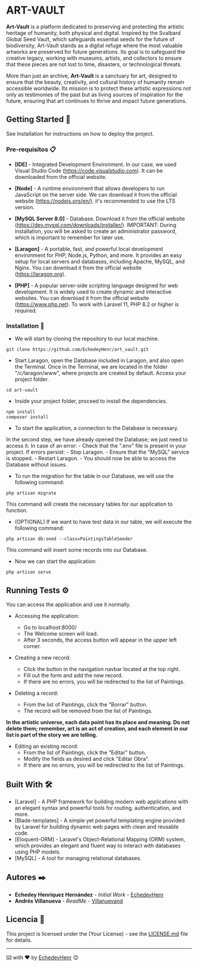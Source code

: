 # ART-VAULT

**Art-Vault** is a platform dedicated to preserving and protecting the artistic heritage of humanity, both physical and digital. Inspired by the Svalbard Global Seed Vault, which safeguards essential seeds for the future of biodiversity, Art-Vault stands as a digital refuge where the most valuable artworks are preserved for future generations. Its goal is to safeguard the creative legacy, working with museums, artists, and collectors to ensure that these pieces are not lost to time, disasters, or technological threats.

More than just an archive, **Art-Vault** is a sanctuary for art, designed to ensure that the beauty, creativity, and cultural history of humanity remain accessible worldwide. Its mission is to protect these artistic expressions not only as testimonies of the past but as living sources of inspiration for the future, ensuring that art continues to thrive and impact future generations.

## Getting Started 🚀

See Installation for instructions on how to deploy the project.

### Pre-requisitos 📋

* **[IDE]** - Integrated Development Environment. In our case, we used Visual Studio Code (https://code.visualstudio.com). It can be downloaded from the official website.

* **[Node]** -  A runtime environment that allows developers to run JavaScript on the server side. We can download it from the official website (https://nodejs.org/en/), it's recommended to use the LTS version.

* **[MySQL Server 8.0]** - Database. Download it from the official website (https://dev.mysql.com/downloads/installer/). IMPORTANT: During installation, you will be asked to create an administrator password, which is important to remember for later use.

* **[Laragon]** - A portable, fast, and powerful local development environment for PHP, Node.js, Python, and more. It provides an easy setup for local servers and databases, including Apache, MySQL, and Nginx. You can download it from the official website (https://laragon.org).

* **[PHP]** - A popular server-side scripting language designed for web development. It is widely used to create dynamic and interactive websites. You can download it from the official website (https://www.php.net). To work with Laravel 11, PHP 8.2 or higher is required.

### Installation 🔧

* We will start by cloning the repository to our local machine.

```
git clone https://github.com/EchedeyHenr/art_vault.git
```

* Start Laragon, open the Database included in Laragon, and also open the Terminal. Once in the Terminal, we are located in the folder "/c/laragon/www", where projects are created by default. Access your project folder.

```
cd art-vault
```

* Inside your project folder, proceed to install the dependencies.

```
npm install
composer install
```

* To start the application, a connection to the Database is necessary.

In the second step, we have already opened the Database; we just need to access it.
In case of an error:
    - Check that the ".env" file is present in your project.
If errors persist:
    - Stop Laragon.
    - Ensure that the "MySQL" service is stopped.
    - Restart Laragon.
    - You should now be able to access the Database without issues.

* To run the migration for the table in our Database, we will use the following command:

```
php artisan migrate
```
This command will create the necessary tables for our application to function.

* (OPTIONAL) If we want to have test data in our table, we will execute the following command:

```
php artisan db:seed --class=PaintingsTableSeeder
```
This command will insert some records into our Database.

* Now we can start the application:

```
php artisan serve
```

## Running Tests ⚙️

You can access the application and use it normally.

* Accessing the application:
    - Go to localhost:8000/
    - The Welcome screen will load.
    - After 3 seconds, the access button will appear in the upper left corner.

* Creating a new record:
    - Click the button in the navigation navbar located at the top right.
    - Fill out the form and add the new record.
    - If there are no errors, you will be redirected to the list of Paintings.

* Deleting a record:
    - From the list of Paintings, click the "Borrar" button.
    - The record will be removed from the list of Paintings.

**In the artistic universe, each data point has its place and meaning. Do not delete them; remember, art is an act of creation, and each element in our list is part of the story we are telling.**

* Editing an existing record:
    - From the list of Paintings, click the "Editar" button.
    - Modify the fields as desired and click "Editar Obra".
    - If there are no errors, you will be redirected to the list of Paintings.

## Built With 🛠️

* [Laravel] - A PHP framework for building modern web applications with an elegant syntax and powerful tools for routing, authentication, and more.
* [Blade-templates] - A simple yet powerful templating engine provided by Laravel for building dynamic web pages with clean and reusable code.
* [Eloquent-ORM] - Laravel's Object-Relational Mapping (ORM) system, which provides an elegant and fluent way to interact with databases using PHP models.
* [MySQL] - A tool for managing relational databases.

## Autores ✒️

* **Echedey Henríquez Hernández** - *Initial Work* - [EchedeyHenr](https://github.com/EchedeyHenr)
* **Andrés Villanueva** - *ReadMe* - [Villanuevand](https://github.com/Villanuevand)

## Licencia 📄

This project is licensed under the (Your License) - see the [LICENSE.md](LICENSE.md) file for details.

---
⌨️ with ❤️ by [EchedeyHenr](https://github.com/EchedeyHenr) 😊
